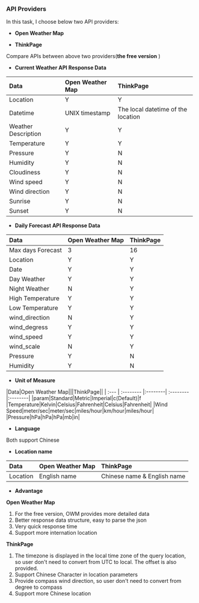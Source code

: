 ### API Providers

In this task, I choose below two API providers:

* **Open Weather Map**

* **ThinkPage**

Compare APIs between above two providers(**the free version** )

 * **Current Weather API Response Data**

|Data|Open Weather Map|ThinkPage|
| :---- | :-------- |:--------|
|Location|Y|Y|
|Datetime|UNIX timestamp|The local datetime of the location|
|Weather Description|Y|Y|
|Temperature|Y|Y|
|Pressure|Y|N|
|Humidity|Y|N|
|Cloudiness|Y|N|
|Wind speed|Y|N|
|Wind direction|Y|N|
|Sunrise|Y|N|
|Sunset|Y|N|

* **Daily Forecast API Response Data**

|Data|Open Weather Map|ThinkPage|
| :---- | :-------- |:--------|
|Max days Forecast|3|16|
|Location|Y|Y|
|Date|Y|Y|
|Day Weather|Y|Y|
|Night Weather|N|Y|
|High Temperature|Y|Y|
|Low Temperature|Y|Y|
|wind_direction|N|Y|
|wind_degress|Y|Y|
|wind_speed|Y|Y|
|wind_scale|N|Y|
|Pressure|Y|N|
|Humidity|Y|N|

* **Unit of Measure**

|Data|Open Weather Map|||ThinkPage||
| :--- | :-------- |:--------| :-------- |:--------|
|param|Standard|Metric|Imperial|c(Default)|f
|Temperature|Kelvin|Celsius|Fahrenheit|Celsius|Fahrenheit|
|Wind Speed|meter/sec|meter/sec|miles/hour|km/hour|miles/hour|
|Pressure|hPa|hPa|hPa|mb|in|

* **Language**

Both support Chinese

* **Location name**

|Data|Open Weather Map|ThinkPage|
| :--- | :-------- |:--------|
|Location|English name|Chinese name & English name|

* **Advantage**

**Open Weather Map**

1. For the free version, OWM provides more detailed data
2. Better response data structure, easy to parse the json
3. Very quick response time
4. Support more internation location

**ThinkPage**

1. The timezone is displayed in the local time zone of the query location, so user don't need to convert from UTC to local. The offset is also provided.
2. Support Chinese Character in location parameters
3. Provide compass wind direction, so user don't need to convert from degree to compass
4. Support more Chinese location







